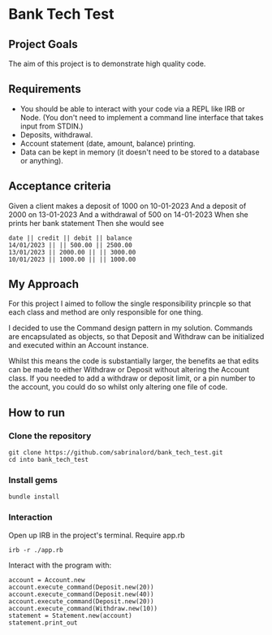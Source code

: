 # Bank Tech Test

## Project Goals
The aim of this project is to demonstrate high quality code.

## Requirements
* You should be able to interact with your code via a REPL like IRB or Node. (You don't need to implement a command line interface that takes input from STDIN.)
* Deposits, withdrawal.
* Account statement (date, amount, balance) printing.
* Data can be kept in memory (it doesn't need to be stored to a database or anything).

## Acceptance criteria
Given a client makes a deposit of 1000 on 10-01-2023
And a deposit of 2000 on 13-01-2023
And a withdrawal of 500 on 14-01-2023
When she prints her bank statement
Then she would see

```
date || credit || debit || balance
14/01/2023 || || 500.00 || 2500.00
13/01/2023 || 2000.00 || || 3000.00
10/01/2023 || 1000.00 || || 1000.00
```

## My Approach

For this project I aimed to follow the single responsibility princple so that each class and method are only responsible for one thing. 

I decided to use the Command design pattern in my solution. Commands are encapsulated as objects, so that Deposit and Withdraw can be initialized and executed within an Account instance. 

Whilst this means the code is substantially larger, the benefits ae that edits can be made to either Withdraw or Deposit without altering the Account class. If you needed to add a withdraw or deposit limit, or a pin number to the account, you could do so whilst only altering one file of code. 


## How to run

### Clone the repository 
```
git clone https://github.com/sabrinalord/bank_tech_test.git
cd into bank_tech_test
```

### Install gems

```
bundle install
```

### Interaction

Open up IRB in the project's terminal. 
Require app.rb

```
irb -r ./app.rb
```

Interact with the program with:

```
account = Account.new
account.execute_command(Deposit.new(20))
account.execute_command(Deposit.new(40))
account.execute_command(Deposit.new(20))
account.execute_command(Withdraw.new(10))
statement = Statement.new(account)
statement.print_out
```

